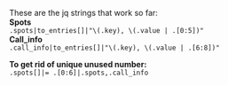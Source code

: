 These are the jq strings that work so far:  
**Spots**  
`.spots|to_entries[]|"\(.key), \(.value | .[0:5])"`  
**Call_info**  
`.call_info|to_entries[]|"\(.key), \(.value | .[6:8])"`  

**To get rid of unique unused number:**  
`.spots[]|= .[0:6]|.spots,.call_info`
